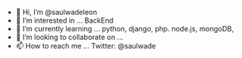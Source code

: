- 👋 Hi, I’m @saulwadeleon
- 👀 I’m interested in ... BackEnd
- 🌱 I’m currently learning ... python, django, php. node.js, mongoDB, 
- 💞️ I’m looking to collaborate on ...
- 📫 How to reach me ... Twitter: @saulwade

<!---
saulwadeleon/saulwadeleon is a ✨ special ✨ repository because its `README.md` (this file) appears on your GitHub profile.
You can click the Preview link to take a look at your changes.
--->
